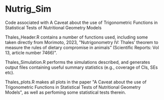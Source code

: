# Nutrig_Sim
Code associated with A Caveat about the use of Trigonometric Functions in Statistical Tests of Nutritional Geometry Models 

Thales_Header.R contains a number of functions used, including some taken directly from Morimoto, 2023, "Nutrigonometry IV: Thales’ theorem to measure the rules of dietary compromise in animals” (Scientific Reports: Vol 13, article number 7466)".

Thales_Simulation.R performs the simulations described, and generates output files containing useful summary statistics (e.g., coverage of CIs, SEs etc).

Thales_plots.R makes all plots in the paper "A Caveat about the use of Trigonometric Functions in Statistical Tests of Nutritional Geometry Models", as well as perfoming some statistical tests therein.
